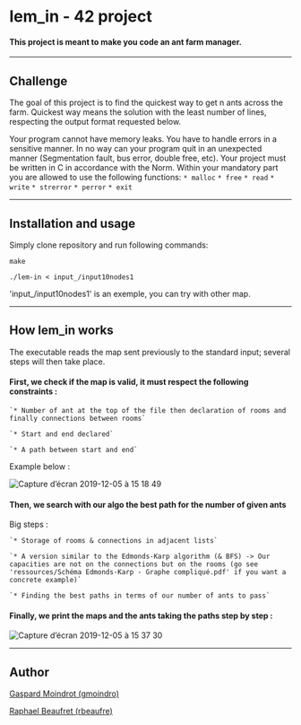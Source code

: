 # lem_in - 42 project

#### This project is meant to make you code an ant farm manager.

-------------



## Challenge

The goal of this project is to find the quickest way to get n ants across the farm. Quickest way means the solution with the least number of lines, respecting the output format requested below.

Your program cannot have memory leaks. You have to handle errors in a sensitive manner. In no way can your program quit in an unexpected manner (Segmentation fault, bus error, double free, etc). Your project must be written in C in accordance with the Norm. Within your mandatory part you are allowed to use the following functions:
`* malloc`
`* free`
`* read`
`* write`
`* strerror`
`* perror`
`* exit`



-------------
## Installation and usage

Simply clone repository and run following commands:

    make
    
    ./lem-in < input_/input10nodes1

'input_/input10nodes1' is an exemple, you can try with other map.



-------------
## How lem_in works

The executable reads the map sent previously to the standard input; several steps will then take place.


#### First, we check if the map is valid, it must respect the following constraints :

    `* Number of ant at the top of the file then declaration of rooms and finally connections between rooms`

    `* Start and end declared`

    `* A path between start and end`

Example below :

![Capture d’écran 2019-12-05 à 15 18 49](https://user-images.githubusercontent.com/44836297/70245581-99ac3100-1776-11ea-9bed-1671b3716e09.png)


#### Then, we search with our algo the best path for the number of given ants

Big steps :

    `* Storage of rooms & connections in adjacent lists`

    `* A version similar to the Edmonds-Karp algorithm (& BFS) -> Our capacities are not on the connections but on the rooms (go see 'ressources/Schéma Edmonds-Karp - Graphe compliqué.pdf' if you want a concrete example)`

    `* Finding the best paths in terms of our number of ants to pass`


#### Finally, we print the maps and the ants taking the paths step by step :

![Capture d’écran 2019-12-05 à 15 37 30](https://user-images.githubusercontent.com/44836297/70245573-95801380-1776-11ea-9e32-c005a6229d2a.png)

-------------
## Author

[Gaspard Moindrot (gmoindro)](https://profile.intra.42.fr/users/gmoindro)

[Raphael Beaufret (rbeaufre)](https://profile.intra.42.fr/users/rbeaufre)
